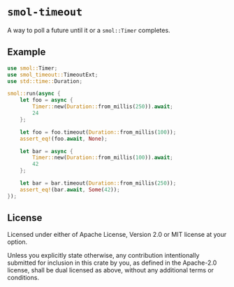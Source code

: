 # `smol-timeout`

A way to poll a future until it or a `smol::Timer` completes.

## Example

```rust
use smol::Timer;
use smol_timeout::TimeoutExt;
use std::time::Duration;

smol::run(async {
    let foo = async {
        Timer::new(Duration::from_millis(250)).await;
        24
    };

    let foo = foo.timeout(Duration::from_millis(100));
    assert_eq!(foo.await, None);

    let bar = async {
        Timer::new(Duration::from_millis(100)).await;
        42
    };

    let bar = bar.timeout(Duration::from_millis(250));
    assert_eq!(bar.await, Some(42));
});
```

## License
Licensed under either of Apache License, Version 2.0 or MIT license at your option.

Unless you explicitly state otherwise, any contribution intentionally submitted for inclusion in
this crate by you, as defined in the Apache-2.0 license, shall be dual licensed as above, without
any additional terms or conditions.
